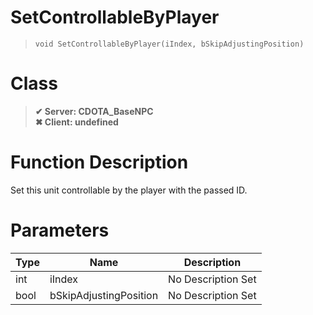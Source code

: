# SetControllableByPlayer
> `void SetControllableByPlayer(iIndex, bSkipAdjustingPosition)`
# Class
> __✔ Server: CDOTA_BaseNPC__  
> __✖ Client: undefined__  
# Function Description
Set this unit controllable by the player with the passed ID.
# Parameters
Type|Name|Description
--|--|--
int|iIndex|No Description Set
bool|bSkipAdjustingPosition|No Description Set
